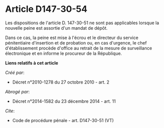 # Article D147-30-54

Les dispositions de l'article D. 147-30-51 ne sont pas applicables lorsque la nouvelle peine est assortie d'un mandat de
dépôt. 

Dans ce cas, la peine est mise à l'écrou et le directeur du service pénitentiaire d'insertion et de probation ou, en cas
d'urgence, le chef d'établissement procède d'office au retrait de la mesure de surveillance électronique et en informe le
procureur de la République.

**Liens relatifs à cet article**

_Créé par_:

  - Décret n°2010-1278 du 27 octobre 2010 - art. 2

_Abrogé par_:

  - Décret n°2014-1582 du 23 décembre 2014 - art. 11

_Cite_:

  - Code de procédure pénale - art. D147-30-51 (VT)
